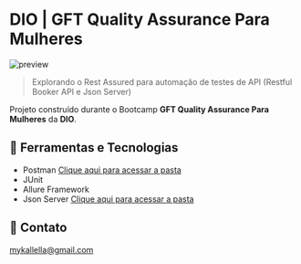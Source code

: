 # DIO | GFT Quality Assurance Para Mulheres

![preview](./github/preview.png)
 
 > Explorando o Rest Assured para automação de testes de API (Restful Booker API e Json Server)

 Projeto construído durante o Bootcamp **GFT Quality Assurance Para Mulheres** da **DIO**.

## 🔧 Ferramentas e Tecnologias

- Postman [Clique aqui para acessar a pasta](../PostmanCollection)
- JUnit
- Allure Framework
- Json Server  [Clique aqui para acessar a pasta](../JsonServer)

## 🔗 Contato

mykallella@gmail.com
